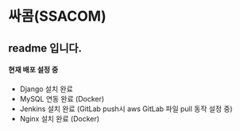 # 싸콤(SSACOM)
## readme 입니다.



#### 현재 배포 설정 중

- Django 설치 완료
- MySQL 연동 완료 (Docker)
- Jenkins 설치 완료 (GitLab push시 aws GitLab 파일 pull 동작 설정 중)
- Nginx 설치 완료 (Docker)
